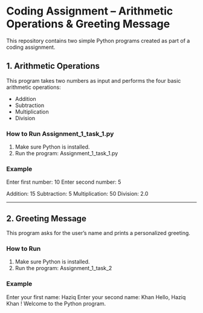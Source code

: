 # Coding Assignment – Arithmetic Operations & Greeting Message

This repository contains two simple Python programs created as part of a coding assignment.

## 1. Arithmetic Operations

This program takes two numbers as input and performs the four basic arithmetic operations:
- Addition
- Subtraction
- Multiplication
- Division

### How to Run Assignment_1_task_1.py
1. Make sure Python is installed.
2. Run the program: Assignment_1_task_1.py


### Example
Enter first number: 10
Enter second number: 5

Addition: 15
Subtraction: 5
Multiplication: 50
Division: 2.0

---

## 2. Greeting Message

This program asks for the user’s name and prints a personalized greeting.

### How to Run
1. Make sure Python is installed.
2. Run the program: Assignment_1_task_2



### Example
Enter your first name: Haziq
Enter your second name: Khan
Hello, Haziq Khan ! Welcome to the Python program.




